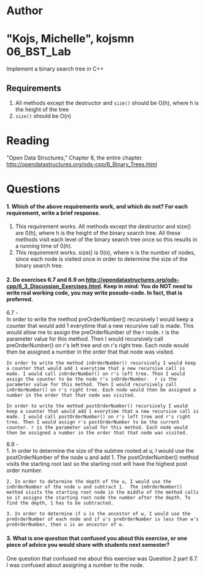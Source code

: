 Author
==========
"Kojs, Michelle", kojsmn
06_BST_Lab
==============

Implement a binary search tree in C++

Requirements
------------

1. All methods except the destructor and `size()` should be O(h), where h is the height of the tree
2. `size()` should be O(n)

Reading
=======
"Open Data Structures," Chapter 6, the entire chapter. http://opendatastructures.org/ods-cpp/6_Binary_Trees.html

Questions
=========

#### 1. Which of the above requirements work, and which do not? For each requirement, write a brief response.

1. This requirement works. All methods except the destructor and size() are 0(h), where h is the height of the binary search tree. All these methods visit each level of the binary search tree once so this results in a running time of 0(h).
2. This requirement works. size() is 0(n), where n is the number of nodes, since each node is visited once in order to determine the size of the binary search tree.

#### 2. Do exercises 6.7 and 6.9 on http://opendatastructures.org/ods-cpp/6_3_Discussion_Exercises.html. Keep in mind: You do NOT need to write real working code, you may write pseudo-code. In fact, that is preferred.

6.7 - 	
	In order to write the method preOrderNumber() recursively I would keep a counter that would add 1 everytime that a new recursive call is made. This would allow me to assign the preOrderNumber of the r node. r is the parameter value for this method. Then I would recursively call preOrderNumber() on r's left tree and on r's right tree.  Each node would then be assigned a number in the order that that node was visited.
	
	In order to write the method inOrderNumber() recursively I would keep a counter that would add 1 everytime that a new recursive call is made. I would call inOrderNumber() on r's left tree. Then I would assign the counter to be the node r's inOrderNumber.  r is the parameter value for this method. Then I would recursively call inOrderNumber() on r's right tree. Each node would then be assigned a number in the order that that node was visited.
	
	In order to write the method postOrderNumber() recursively I would keep a counter that would add 1 everytime that a new recursive call is made. I would call postOrderNumber() on r's left tree and r's right tree. Then I would assign r's postOrderNumber to be the current counter. r is the parameter valud for this method. Each node would then be assigned a number in the order that that node was visited.

6.9 - 	
	1. In order to determine the size of the subtree rooted at u, I would use the postOrderNumber of the node u and add 1.  The postOrderNumber() method visits the starting root last so the starting root will have the highest post order number.
	
	2. In order to determine the depth of the u, I would use the inOrderNumber of the node u and subtract 1.  The inOrderNumber() method visits the starting root node in the middle of the method calls so it assigns the starting root node the number after the depth. To find the depth, 1 has to be subtracted.

	3. In order to determine if u is the ancestor of w, I would use the preOrderNumber of each node and if u's preOrderNumber is less than w's preOrderNumber, then u is an ancestor of w.


#### 3. What is one question that confused you about this exercise, or one piece of advice you would share with students next semester?

One question that confused me about this exercise was Question 2 part 6.7. I was confused about assigning a number to the node.